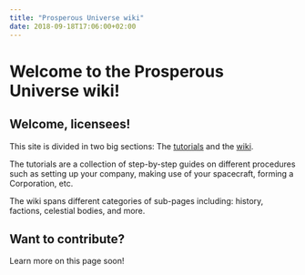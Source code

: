 ```yaml
---
title: "Prosperous Universe wiki"
date: 2018-09-18T17:06:00+02:00
---
```


# Welcome to the Prosperous Universe wiki!

## Welcome, licensees!

This site is divided in two big sections: The [tutorials](LINK) and the [wiki](LINK).

The tutorials are a collection of step-by-step guides on different procedures such as setting up your company, making use of your spacecraft, forming a Corporation, etc.

The wiki spans different categories of sub-pages including: history, factions, celestial bodies, and more.

## Want to contribute?

Learn more on this page soon!